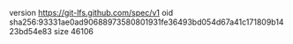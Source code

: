 version https://git-lfs.github.com/spec/v1
oid sha256:93331ae0ad90688973580801931fe36493bd054d67a41c171809b1423bd54e83
size 46106
